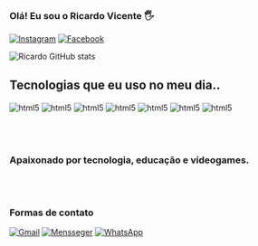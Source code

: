### Olá! Eu sou o Ricardo Vicente 🖐️




[![Instagram](https://img.shields.io/badge/Instagram-E4405F?style=for-the-badge&logo=instagram&logoColor=white)](https://www.instagram.com/_ricardo.vicente_/)
[![Facebook](https://img.shields.io/badge/Facebook-1877F2?style=for-the-badge&logo=facebook&logoColor=white)](https://web.facebook.com/Rick.S.Vicente/)

![Ricardo GitHub stats](https://github-readme-stats.vercel.app/api?username=RicardoVicentepc&show_icons=true&theme=dracula)

## Tecnologias que eu uso no meu dia..
<div style="display: inline_block">
<img align="center" alt="html5" src="https://img.shields.io/badge/HTML5-E34F26?style=for-the-badge&logo=html5&logoColor=white">
<img align="center" alt="html5" src="https://img.shields.io/badge/CSS3-1572B6?style=for-the-badge&logo=css3&logoColor=white">
<img align="center" alt="html5" src="https://img.shields.io/badge/Java-ED8B00?style=for-the-badge&logo=java&logoColor=white">
<img align="center" alt="html5" src="https://img.shields.io/badge/PHP-777BB4?style=for-the-badge&logo=php&logoColor=white">
<img align="center" alt="html5" src="https://img.shields.io/badge/Bootstrap-563D7C?style=for-the-badge&logo=bootstrap&logoColor=white">
<img align="center" alt="html5" src="https://img.shields.io/badge/JavaScript-323330?style=for-the-badge&logo=javascript&logoColor=F7DF1E">
<img align="center" alt="html5" src="	https://img.shields.io/badge/MySQL-00000F?style=for-the-badge&logo=mysql&logoColor=white">
</div><br><br><br>

### Apaixonado por tecnologia, educação e vídeogames.


<br><br>

### Formas de contato
[![Gmail](https://img.shields.io/badge/Gmail-D14836?style=for-the-badge&logo=gmail&logoColor=white)](ricardo.vicente.pc@gmail.com)
[![Mensseger](https://img.shields.io/badge/Messenger-00B2FF?style=for-the-badge&logo=messenger&logoColor=white)](https://web.facebook.com/Rick.S.Vicente/)
[![WhatsApp](https://img.shields.io/badge/WhatsApp-25D366?style=for-the-badge&logo=whatsapp&logoColor=white)](+5511949258733)
